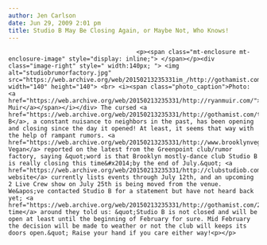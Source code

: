 ```yaml
---
author: Jen Carlson
date: Jun 29, 2009 2:01 pm
title: Studio B May Be Closing Again, or Maybe Not, Who Knows!
---
```


	
										<p><span class="mt-enclosure mt-enclosure-image" style="display: inline;"> </span></p><div class="image-right" style=" width:140px; "> <img alt="studiobrumorfactory.jpg" src="https://web.archive.org/web/20150213235331im_/http://gothamist.com/attachments/arts_jen/studiobrumorfactory.jpg" width="140" height="140"> <br> <i><span class="photo_caption">Photo: <a href="https://web.archive.org/web/20150213235331/http://ryanmuir.com/">Ryan Muir</a></span></i></div> The cursed <a href="https://web.archive.org/web/20150213235331/http://gothamist.com/tags/studiob">Studio B</a>, a constant nuisance to neighbors in the past, has been opening and closing since the day it opened! At least, it seems that way with the help of rampant rumors. <a href="https://web.archive.org/web/20150213235331/http://www.brooklynvegan.com/archives/2009/06/studio_b_closin.html">Brooklyn Vegan</a> reported on the latest from the Greenpoint club/rumor factory, saying &quot;word is that Brooklyn mostly-dance club Studio B is really closing this time&#x2014;by the end of July.&quot; <a href="https://web.archive.org/web/20150213235331/http://clubstudiob.com/calendar.html">Their website</a> currently lists events through July 12th, and an upcoming 2 Live Crew show on July 25th is being moved from the venue. We&apos;ve contacted Studio B for a statement but have not heard back yet; <a href="https://web.archive.org/web/20150213235331/http://gothamist.com/2009/02/23/studio_b_wont_die.php">last time</a> around they told us: &quot;Studio B is not closed and will be open at least until the beginning of February for sure. Mid February the decision will be made to weather or not the club will keeps its doors open.&quot; Raise your hand if you care either way!<p></p>					
										
									
				